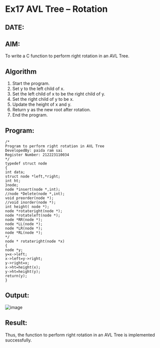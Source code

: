 # Ex17 AVL Tree – Rotation
## DATE:
## AIM:
To write a C function to perform right rotation in an AVL Tree.

## Algorithm
1. Start the program.
2. Set y to the left child of x.
3. Set the left child of x to be the right child of y.
4. Set the right child of y to be x. 
5. Update the height of x and y.
6. Return y as the new root after rotation.
7. End the program. 

## Program:
```
/*
Program to perform right rotation in AVL Tree
DevelopedBy: paida ram sai
Register Number: 212223110034
*/
typedef struct node 
{ 
int data; 
struct node *left,*right; 
int ht; 
}node; 
node *insert(node *,int); 
//node *Delete(node *,int); 
void preorder(node *); 
//void inorder(node *); 
int height( node *); 
node *rotateright(node *); 
node *rotateleft(node *); 
node *RR(node *); 
node *LL(node *); 
node *LR(node *); 
node *RL(node *); 
*/ 
node * rotateright(node *x) 
{ 
node *y; 
y=x->left; 
x->left=y->right; 
y->right=x;   
x->ht=height(x); 
y->ht=height(y); 
return(y); 
}
```

## Output:

![image](https://github.com/user-attachments/assets/1fa73079-c0a1-4866-ad93-ebbee329afd3)


## Result:
Thus, the function to perform right rotation in an AVL Tree is implemented successfully.
